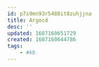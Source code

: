 ```yaml
---
id: p7s9mn93r5488it8zuhjjna
title: Argocd
desc: ''
updated: 1687160651729
created: 1687160644786
tags:
    - #kb
---
```

